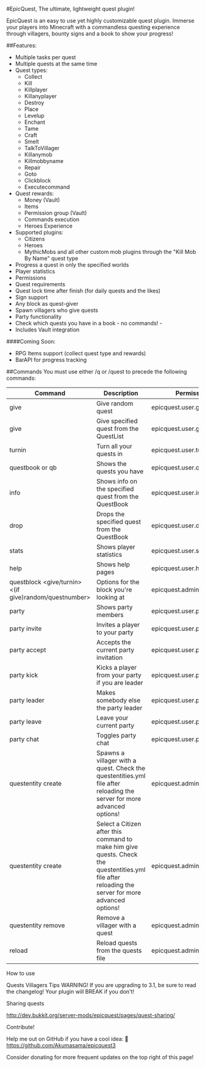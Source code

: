 #EpicQuest, The ultimate, lightweight quest plugin!

EpicQuest is an easy to use yet highly customizable quest plugin. Immerse your players into Minecraft with a commandless questing experience through villagers, bounty signs and a book to show your progress!

##Features:
* Multiple tasks per quest
* Multiple quests at the same time
* Quest types:
  * Collect
  * Kill
  * Killplayer
  * Killanyplayer
  * Destroy
  * Place
  * Levelup
  * Enchant
  * Tame
  * Craft
  * Smelt
  * TalkToVillager
  * Killanymob
  * Killmobbyname
  * Repair
  * Goto
  * Clickblock
  * Executecommand
* Quest rewards:
  * Money (Vault)
  * Items
  * Permission group (Vault)
  * Commands execution
  * Heroes Experience
* Supported plugins:
  * Citizens
  * Heroes
  * MythicMobs and all other custom mob plugins through the "Kill Mob By Name" quest type
* Progress a quest in only the specified worlds
* Player statistics
* Permissions
* Quest requirements
* Quest lock time after finish (for daily quests and the likes)
* Sign support
* Any block as quest-giver
* Spawn villagers who give quests
* Party functionality
* Check which quests you have in a book - no commands! -
* Includes Vault integration

####Coming Soon:
* RPG Items support (collect quest type and rewards)
* BarAPI for progress tracking

##Commands
You must use either /q or /quest to precede the following commands:

Command	| Description | Permission
------- | ----------- | ----------
give | Give random quest | epicquest.user.give
give <number> | Give specified quest from the QuestList	| epicquest.user.give
turnin | Turn all your quests in | epicquest.user.turnin
questbook or qb	| Shows the quests you have	| epicquest.user.questbook
info <number> | Shows info on the specified quest from the QuestBook | epicquest.user.info
drop <number> | Drops the specified quest from the QuestBook | epicquest.user.drop
stats <playername> | Shows player statistics | epicquest.user.stats
help | Shows help pages | epicquest.user.help
questblock <give/turnin> <(if give)random/questnumber> | Options for the block you're looking at | epicquest.admin.questblock
party | Shows party members | epicquest.user.party
party invite <playername> | Invites a player to your party | epicquest.user.party
party accept | Accepts the current party invitation	| epicquest.user.party
party kick <playername>	| Kicks a player from your party if you are leader | epicquest.user.party
party leader <playername> | Makes somebody else the party leader | epicquest.user.party
party leave	| Leave your current party | epicquest.user.party
party chat | Toggles party chat | epicquest.user.party
questentity create <name> <quest> | Spawns a villager with a quest. Check the questentities.yml file after reloading the server for more advanced options! | epicquest.admin.questentity
questentity create <name> | Select a Citizen after this command to make him give quests. Check the questentities.yml file after reloading the server for more advanced options! | epicquest.admin.questentity
questentity remove <name> | Remove a villager with a quest | epicquest.admin.questentity
reload | Reload quests from the quests file | epicquest.admin.reload
How to use

Quests Villagers Tips WARNING! If you are upgrading to 3.1, be sure to read the changelog! Your plugin will BREAK if you don't!

Sharing quests

http://dev.bukkit.org/server-mods/epicquest/pages/quest-sharing/

Contribute!

Help me out on GitHub if you have a cool idea:  https://github.com/Akumasama/epicquest3

Consider donating for more frequent updates on the top right of this page!